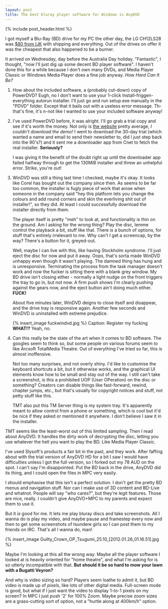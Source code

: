 ```yaml
---
layout: post
title: The best bluray player software for Windows is AnyDVD
---
```


{% include post_header.html %}

I got myself a Blu-Ray (BD) drive for my PC the other day, the LG CH12LS28 was [$80 from IJK](http://ijk.com.au/branch/ijk/product_info.php?manufacturers_id=&products_id=135905) with shipping and everything. Out of the drives on offer it was the cheapest that also happened to be a burner.

It arrived on Wednesday, day before the Australia Day holiday. "Fantastic", I thought, "now I'll just dig up some decent BD player software". I haven't done this for a while because I don't own many DVDs, and Media Player Classic or Windows Media Player does a fine job anyway. *How Hard Can It Be?*

1. How about the included software, a (probably cut-down) copy of PowerDVD? Eugh, no I don't want to use your 1-click Install-friggen-everything autorun installer. I'll just go and run setup.exe manually in the "PDVD" folder. Except that it bails out with a useless error message. Th-that's fine, it's n-not like I wanted to use your included software anyway!

1. I've used PowerDVD before, it was alright. I'll go grab a trial copy and see if it's worth the money. Not only is [the website](http://www.cyberlink.com/products/powerdvd/overview_en_AU.html) pretty average, *I couldn't download the demo!* I went to download the 30-day trial (which wanted a name and email to send their newsletter to, did I just step back into the 90's?) and it sent me a downloader app from Cnet to fetch the real installer. **Seriously?**

    I was giving it the benefit of the doubt right up until the downloader app failed halfway through to get the 130MiB installer and threw an unhelpful error. Strike, you're out!

1. WinDVD was still a thing last time I checked, maybe it's okay. It looks like Corel has bought out the company since then. As seems to be far too common, the installer is fugly piece of work that arose when someone in the company said "hey this platform lets you change the colours and add round corners and skin the everliving shit out of installer!", so they did. At least I could successfully download the installer directly from them.

    The player itself is pretty "meh" to look at, and functionality is thin on the ground. Am I asking for the wrong thing? Play the disc, lemme control the playback a bit, stuff like that. There *is* a bunch of options, for stuff that's entirely irrelevant to me. Why can't I get a screencap, by the way? There's a button for it, greyed-out.

    Well, maybe I can live with this, like having Stockholm syndrome. I'll just eject the disc for now and put it away. Oops, that's sorta made WinDVD unhappy even though it wasn't playing. The damned thing has hung and is unresponsive. Terminating the process from the task manager doesn't work and now the fucker is sitting there with a blank grey window. My BD drive isn't closing either - normally a light nudge on the front triggers the tray to go in, but not now. A firm push shows I'm clearly pushing against the gears now, and the eject button ain't doing much either. **FUCK!**

    About five minutes later, WinDVD deigns to close itself and disappear, and the drive tray is responsive again. Another few seconds and WinDVD is uninstalled with extreme prejudice.

    {% insert_image fuckwindvd.jpg %}
    Caption: Register my fucking **WHAT!?** Yeah, no.

1. Can this really be the state of the art when it comes to BD software. The googles seem to think so, but some people on various forums seem to like Arcsoft TotalMedia Theatre. Out of everything I've tried so far, this is almost inoffensive.

    Not too many surprises, and not overly shiny. I'd like to customise the keyboard shortcuts a bit, but it otherwise works, and the graphical UI elements know how to be small and stay out of the way. I still can't take a screenshot, is this a prohibited UOP (User OPeration) on the disc or something? Creators can disable things like fast-forward, rewind, chapter jumps, etc., but that's usually for copyright notices and stuff, not petty stuff like this.

    TMT also put this TM Server thing is my system tray. It's apparently meant to allow control from a phone or something, which is cool but it'd be nice if they asked or mentioned it anywhere. I don't believe I saw it in the installer.


TMT seems like the least-worst out of this limited sampling. Then I read about AnyDVD. It handles the dirty work of decrypting the disc, letting you use whatever the hell you want to play the BD. Like Media Player Classic.

I've used Slysoft's products a fair bit in the past, and they work. After faffing about with the trial version of AnyDVD HD for a bit I saw I would have difficulties unless I got the full version, so I forked out my 78 AUD on the spot. I can't say I'm disappointed. Put the BD back in the drive, AnyDVD did its thing, and I could open the files in MPC very easily.

I should emphasise that this isn't a perfect solution. I don't get the pretty BD menus and navigation stuff. Nor can I make use of 3D content and BD-Live and whatnot. People will say "who cares?", but they're legit features. Those are nice, really. I couldn't give AnyDVD+MPC to my parents and expect them to use it.

But it *is* good for me. It lets me play bluray discs and take screenshots. All I wanna do is play my video, and maybe pause and framestep every now and then to get some screenshots of tsundere girls so I can post them to my friends on IRC. That's all I wanna do, man!

{% insert_image Guilty_Crown_OP_Tsugumi_25.10_[2012.01.26_01.16.51].jpg %}

Maybe I'm looking at this all the wrong way. Maybe all the player software I looked at is heavily oriented for "home theatre", and what I'm asking for is so utterly incompatible with that. **But should it be so hard to mow your lawn with a Bugatti Veyron?**

And why is video sizing so hard? Players seem loathe to admit it, but BD video is made up of *pixels*, like lots of other digital media. Full-screen mode is good, but what if I just want the video to display 1-to-1 pixels on my screen? In MPC I just push '2' for 100% Zoom. Maybe precise zoom sizes are a grass-cutting sort of option, not a "hurtle along at 400km/h" option.

